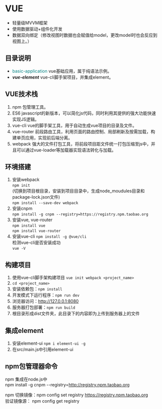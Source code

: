 # VUE
* 轻量级MVVM框架
* 使用数据驱动+组件化开发
* 数据双向绑定（修改视图时数据也会赋值给model，更改model时也会反应到视图上。）

## 目录说明
* <font color=#008080 >basic-application</font> vue基础应用，属于纯语法示例。
* ***vue-element*** vue-cli脚手架项目，并集成element。


## VUE技术栈
1. npm 包管理工具。
2. ES6 javascript的新版本，可以简化js代码，同时利用其提供的强大功能快速实现JS逻辑。
2. vue-cli vue的脚手架工具，用于自动生成vue项目的目录及文件。
3. vue-router 前段路由工具，利用页面的路由控制、局部刷新及按需加载，构建单页应用，实现前后端分离。
4. webpack 强大的文件打包工具，将前段项目距文件统一打包压缩至js中，并且可以通过vue-loader等加载器实现语法转化与加载。


## 环境搭建
1. 安装webpack  
```npm init```  
(切换到项目根目录，安装到项目目录中，生成node_moudules目录和package-lock.json文件)  
```npm install --save-dev webpack```
2. 安装cnpm  
```npm install -g cnpm --registry=https://registry.npm.taobao.org```
3. 安装vue, vue-router  
```npm install vue```  
```npm install vue-router```
4. 安装vue-cli
```npm install -g @vue/cli```  
 	检测vue-cli是否安装成功  
```vue -V```

## 构建项目
1. 使用vue-cli脚手架构建项目 ```vue init webpack <project_name>```
2. ```cd <project_name>```
3. 安装依赖包：```npm install```
4. 开发模式下运行程序：```npm run dev```
5. 浏览器访问：http://127.0.0.1:8080
6. 服务器打包部署：```npm run build```
7. 根目录形成dist文件夹，此目录下的内容即为上传到服务器上的文件

## 集成element
1. 安装element-ui
```npm i element-ui -g```
2. 在src/main.js中引用element-ui



## npm包管理器命令
npm 集成在node.js中  
npm install -g cnpm --registry=http://registry.npm.taobao.org  

npm 切换镜像：npm config set registry https://registry.npm.taobao.org  
验证镜像源： npm config get registry
